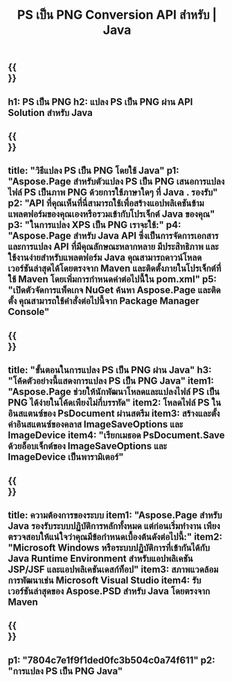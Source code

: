 ﻿---
translation: true
template: /_templates/_conversion-child-java.md
title: PS เป็น PNG Conversion API สำหรับ | Java
url: /java/conversion/ps-to-png/
description: ตัวอย่างโค้ดการแปลง Java สำหรับรูปแบบ PS เป็นไฟล์ PNG ใช้โค้ดตัวอย่างนี้เพื่อแปลง PS เป็น PNG ภายในแอปพลิเคชันบนเว็บหรือเดสก์ท็อป Java
informat: PS
outformat: PNG
otherformats: XPS EPS
---

{{<section banner>}}
---
h1: PS เป็น PNG
h2: แปลง PS เป็น PNG ผ่าน API Solution สำหรับ Java
---

{{<section overview>}}
---
title: "วิธีแปลง PS เป็น PNG โดยใช้ Java"
p1: "Aspose.Page สำหรับตัวแปลง PS เป็น PNG เสนอการแปลงไฟล์ PS เป็นภาพ PNG ด้วยการใช้ภาษาใดๆ ที่ Java . รองรับ"
p2: "API ที่คุณเห็นที่นี่สามารถใช้เพื่อสร้างแอปพลิเคชันข้ามแพลตฟอร์มของคุณเองหรือรวมเข้ากับโปรเจ็กต์ Java ของคุณ"
p3: "ในการแปลง XPS เป็น PNG เราจะใช้:"
p4: "Aspose.Page สำหรับ Java API ซึ่งเป็นการจัดการเอกสารและการแปลง API ที่มีคุณลักษณะหลากหลาย มีประสิทธิภาพ และใช้งานง่ายสำหรับแพลตฟอร์ม Java คุณสามารถดาวน์โหลดเวอร์ชันล่าสุดได้โดยตรงจาก Maven และติดตั้งภายในโปรเจ็กต์ที่ใช้ Maven โดยเพิ่มการกำหนดค่าต่อไปนี้ใน pom.xml"
p5: "เปิดตัวจัดการแพ็คเกจ NuGet ค้นหา Aspose.Page และติดตั้ง คุณสามารถใช้คำสั่งต่อไปนี้จาก Package Manager Console"
---

{{<section feature1>}}
---
title: "ขั้นตอนในการแปลง PS เป็น PNG ผ่าน Java"
h3: "โค้ดตัวอย่างนี้แสดงการแปลง PS เป็น PNG Java"
item1: "Aspose.Page ช่วยให้นักพัฒนาโหลดและแปลงไฟล์ PS เป็น PNG ได้ง่ายในโค้ดเพียงไม่กี่บรรทัด"
item2: โหลดไฟล์ PS ในอินสแตนซ์ของ PsDocument ผ่านสตรีม
item3: สร้างและตั้งค่าอินสแตนซ์ของคลาส ImageSaveOptions และ ImageDevice
item4: "เรียกเมธอด PsDocument.Save ด้วยอ็อบเจ็กต์ของ ImageSaveOptions และ ImageDevice เป็นพารามิเตอร์"
---

{{<section feature2>}}
---
title: ความต้องการของระบบ
item1: "Aspose.Page สำหรับ Java รองรับระบบปฏิบัติการหลักทั้งหมด แต่ก่อนเริ่มทำงาน เพียงตรวจสอบให้แน่ใจว่าคุณมีข้อกำหนดเบื้องต้นดังต่อไปนี้:"
item2: "Microsoft Windows หรือระบบปฏิบัติการที่เข้ากันได้กับ Java Runtime Environment สำหรับแอปพลิเคชัน JSP/JSF และแอปพลิเคชันเดสก์ท็อป"
item3: สภาพแวดล้อมการพัฒนาเช่น Microsoft Visual Studio
item4: รับเวอร์ชันล่าสุดของ Aspose.PSD สำหรับ Java โดยตรงจาก Maven
---

{{<section gist>}}
---
p1: "7804c7e1f9f1ded0fc3b504c0a74f611"
p2: "การแปลง PS เป็น PNG Java"
---
